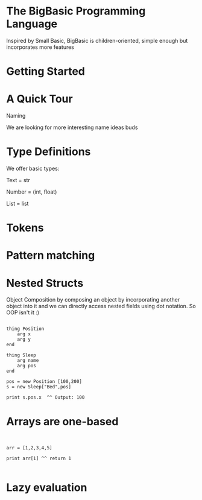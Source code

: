 # The BigBasic Programming Language

Inspired by Small Basic, BigBasic is children-oriented,  simple enough but incorporates more features 

# Getting Started

# A Quick Tour 

Naming 

We are looking for more interesting name ideas buds

# Type Definitions

We offer basic types:

Text = str

Number = (int, float)

List = list

# Tokens

# Pattern matching

# Nested Structs

Object Composition by composing an object by incorporating another object into it and we can directly access 
nested fields using dot notation. So OOP isn't it :)

<pre lang="markdown"><code>
thing Position
	arg x 
	arg y 
end 

thing Sleep 
	arg name 
	arg pos 
end 

pos = new Position [100,200]
s = new Sleep["Bed",pos]

print s.pos.x  ^^ Output: 100
</code></pre>


# Arrays are one-based

<pre lang="markdown"><code>

arr = [1,2,3,4,5]

print arr[1] ^^ return 1 

</code></pre>

# Lazy evaluation


